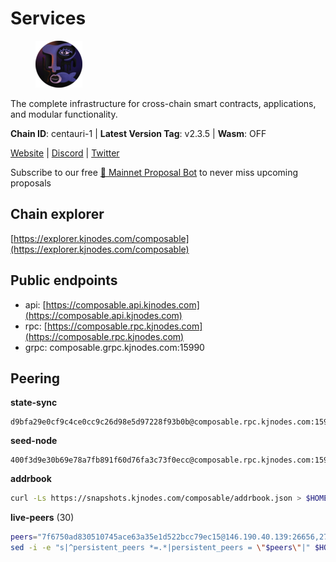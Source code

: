 # Services

<figure><img src="https://raw.githubusercontent.com/kj89/cosmos-images/main/logos/composable.png" alt=""><figcaption></figcaption></figure>

The complete infrastructure for cross-chain smart  contracts, applications, and modular functionality.

**Chain ID**: centauri-1 | **Latest Version Tag**: v2.3.5 | **Wasm**: OFF

[Website](https://www.composable.finance) | [Discord](https://discord.gg/composable) | [Twitter](https://twitter.com/ComposableFin)



Subscribe to our free [🤖 Mainnet Proposal Bot](https://t.me/kjnodes_proposal_bot) to never miss upcoming proposals


## Chain explorer
[https://explorer.kjnodes.com/composable](https://explorer.kjnodes.com/composable)

## Public endpoints

* api: [https://composable.api.kjnodes.com](https://composable.api.kjnodes.com)
* rpc: [https://composable.rpc.kjnodes.com](https://composable.rpc.kjnodes.com)
* grpc: composable.grpc.kjnodes.com:15990

## Peering

**state-sync**

```text
d9bfa29e0cf9c4ce0cc9c26d98e5d97228f93b0b@composable.rpc.kjnodes.com:15956
```

**seed-node**

```text
400f3d9e30b69e78a7fb891f60d76fa3c73f0ecc@composable.rpc.kjnodes.com:15959
```

**addrbook**
```bash
curl -Ls https://snapshots.kjnodes.com/composable/addrbook.json > $HOME/.banksy/config/addrbook.json
```

**live-peers** (30)
```bash
peers="7f6750ad830510745ace63a35e1d522bcc79ec15@146.190.40.139:26656,27f9f5c65d626e2756ca8deea23e4dc3608126e3@65.109.154.181:30656,17bfb555c37b79e89af31342f4e068bf4f93e144@65.108.137.39:26656,c6eefdcc5cbe41dd457183c7c3bd7311ddf97638@65.109.116.119:16156,4cb008db9c8ae2eb5c751006b977d6910e990c5d@65.108.71.163:2630,548b18f0288f4c128ef3ff133dcadf004263c363@38.242.230.118:26656,e3cd5d7925fc390e34a05129a30409db62cbd2d7@185.119.118.118:3000,3b27aab10ded3765aeb8f3dc70e0f7b2581e4196@141.95.157.139:22256,f1417ea1b17234f37ebb67f6ef55aea791e591e8@142.44.213.82:1400,efe99b4c22402e91fe630c0c747fe17528e79134@89.58.53.67:26656,7ea064d6aa7e54afa00d6354e923eece322363b8@193.26.159.34:39656,690a53df99c570aef22106bca3b77bec2881bf32@65.21.139.155:26656,92336725dc7fda1504ea5962bb551f2610126377@65.108.198.118:22256,6201b6958ac3151c53e88c438aa80c42c5b3f740@65.108.238.29:22256,8d70f16094502dcc6a6fb1065b9ab9c958c266d6@65.109.104.72:22256,9e34b95377a50fb64dd86d2f95007c201f58a8e4@94.130.240.229:3000,3f72dfcaa83c4922dd6e72bc5b9da7840ef8adaa@57.128.96.155:22256,2cba1a83afb55d9a86cbbb5054a09e82a768df29@65.21.88.12:2000,5983e226c8f8ddfe3199d3b8ad016ef961c95a0e@51.91.30.173:3100,67852a010896f7d28f0bb649f5e05cda44d71875@144.76.40.53:22256,c7f52f81ee1b1f7107fc78ca2de476c730e00be9@65.109.80.150:2635,72e97d478faa181dfbf9c5043b0005b4f339f283@38.146.3.171:22256,253f190c96d14ce98da8b7596385c1593a7be982@65.109.33.48:23656,3a7ca4b834c224f97f7e68ced57ce6853671ce8e@65.109.70.100:25656,d9bfa29e0cf9c4ce0cc9c26d98e5d97228f93b0b@65.109.88.38:15956,042a5b6dd173322ef238d11fb6561ca3947ed24c@139.99.208.77:26676,c19bab4c4e5965b1ee079e19337332a2ec3d648d@135.181.79.62:26656,ac4e4746b7c37dd27a0f9f55cf5aca558e1ebc48@65.109.106.172:31656,66f88d35073786c27477ec4ef4bae91989314d28@65.108.232.168:41656,1617a476e3a883c2e648ee91120ffecefbbe3a19@65.109.115.119:26656"
sed -i -e "s|^persistent_peers *=.*|persistent_peers = \"$peers\"|" $HOME/.banksy/config/config.toml
```
